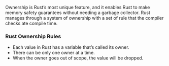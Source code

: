 Ownership is Rust’s most unique feature, and it enables Rust to make memory safety guarantees without needing a garbage collector. Rust manages through a system of ownership with a set of rule that the compiler checks ate compile time.

### Rust Ownership Rules
- Each value in Rust has a variable that’s called its owner.
- There can be only one owner at a time.
- When the owner goes out of scope, the value will be dropped.